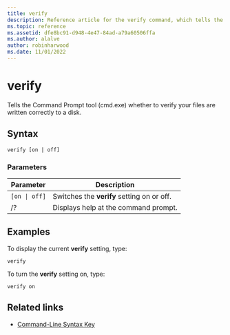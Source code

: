 ```yaml
---
title: verify
description: Reference article for the verify command, which tells the Command Prompt tool whether to verify your files are written correctly to a disk.
ms.topic: reference
ms.assetid: dfe8bc91-d948-4e47-84ad-a79a60506ffa
ms.author: alalve
author: robinharwood
ms.date: 11/01/2022
---
```


# verify

Tells the Command Prompt tool (cmd.exe) whether to verify your files are written correctly to a disk.

## Syntax

```
verify [on | off]
```

### Parameters

| Parameter | Description |
|--|--|
| `[on \| off]` | Switches the **verify** setting on or off. |
| /? | Displays help at the command prompt. |

## Examples

To display the current **verify** setting, type:

```
verify
```

To turn the **verify** setting on, type:

```
verify on
```

## Related links

- [Command-Line Syntax Key](command-line-syntax-key.md)
